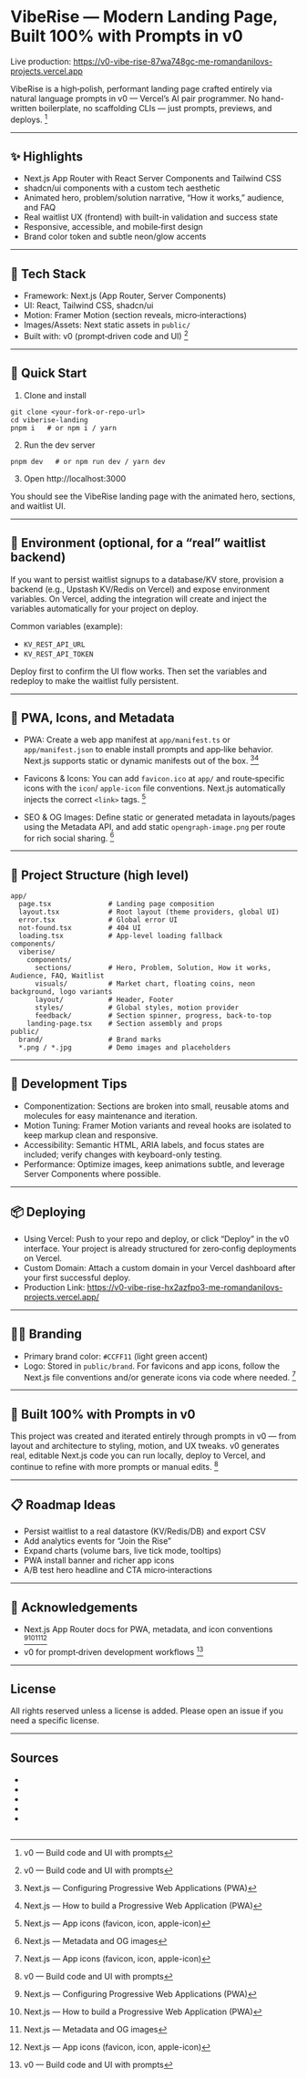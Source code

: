 # VibeRise — Modern Landing Page, Built 100% with Prompts in v0

Live production: https://v0-vibe-rise-87wa748gc-me-romandanilovs-projects.vercel.app

VibeRise is a high‑polish, performant landing page crafted entirely via natural language prompts in v0 — Vercel’s AI pair programmer. No hand-written boilerplate, no scaffolding CLIs — just prompts, previews, and deploys. [^4]

---

## ✨ Highlights

- Next.js App Router with React Server Components and Tailwind CSS
- shadcn/ui components with a custom tech aesthetic
- Animated hero, problem/solution narrative, “How it works,” audience, and FAQ
- Real waitlist UX (frontend) with built-in validation and success state
- Responsive, accessible, and mobile‑first design
- Brand color token and subtle neon/glow accents

---

## 🧰 Tech Stack

- Framework: Next.js (App Router, Server Components)
- UI: React, Tailwind CSS, shadcn/ui
- Motion: Framer Motion (section reveals, micro‑interactions)
- Images/Assets: Next static assets in `public/`
- Built with: v0 (prompt‑driven code and UI) [^4]

---

## 🚀 Quick Start

1) Clone and install

```
git clone <your-fork-or-repo-url>
cd viberise-landing
pnpm i   # or npm i / yarn
```

2) Run the dev server

```
pnpm dev   # or npm run dev / yarn dev
```

3) Open http://localhost:3000

You should see the VibeRise landing page with the animated hero, sections, and waitlist UI.

---

## 🔐 Environment (optional, for a “real” waitlist backend)

If you want to persist waitlist signups to a database/KV store, provision a backend (e.g., Upstash KV/Redis on Vercel) and expose environment variables. On Vercel, adding the integration will create and inject the variables automatically for your project on deploy.

Common variables (example):
- `KV_REST_API_URL`
- `KV_REST_API_TOKEN`

Deploy first to confirm the UI flow works. Then set the variables and redeploy to make the waitlist fully persistent.

---

## 📱 PWA, Icons, and Metadata

- PWA: Create a web app manifest at `app/manifest.ts` or `app/manifest.json` to enable install prompts and app‑like behavior. Next.js supports static or dynamic manifests out of the box. [^1][^2]

- Favicons & Icons: You can add `favicon.ico` at `app/` and route‑specific icons with the `icon`/ `apple-icon` file conventions. Next.js automatically injects the correct `<link>` tags. [^5]

- SEO & OG Images: Define static or generated metadata in layouts/pages using the Metadata API, and add static `opengraph-image.png` per route for rich social sharing. [^3]

---

## 🧭 Project Structure (high level)

```
app/
  page.tsx              # Landing page composition
  layout.tsx            # Root layout (theme providers, global UI)
  error.tsx             # Global error UI
  not-found.tsx         # 404 UI
  loading.tsx           # App-level loading fallback
components/
  viberise/
    components/
      sections/         # Hero, Problem, Solution, How it works, Audience, FAQ, Waitlist
      visuals/          # Market chart, floating coins, neon background, logo variants
      layout/           # Header, Footer
      styles/           # Global styles, motion provider
      feedback/         # Section spinner, progress, back-to-top
    landing-page.tsx    # Section assembly and props
public/
  brand/                # Brand marks
  *.png / *.jpg         # Demo images and placeholders
```

---

## 🧪 Development Tips

- Componentization: Sections are broken into small, reusable atoms and molecules for easy maintenance and iteration.
- Motion Tuning: Framer Motion variants and reveal hooks are isolated to keep markup clean and responsive.
- Accessibility: Semantic HTML, ARIA labels, and focus states are included; verify changes with keyboard-only testing.
- Performance: Optimize images, keep animations subtle, and leverage Server Components where possible.

---

## 📦 Deploying

- Using Vercel: Push to your repo and deploy, or click “Deploy” in the v0 interface. Your project is already structured for zero‑config deployments on Vercel.
- Custom Domain: Attach a custom domain in your Vercel dashboard after your first successful deploy.
- Production Link: https://v0-vibe-rise-hx2azfpo3-me-romandanilovs-projects.vercel.app/

---

## 🧑‍🎨 Branding

- Primary brand color: `#CCFF11` (light green accent)
- Logo: Stored in `public/brand`. For favicons and app icons, follow the Next.js file conventions and/or generate icons via code where needed. [^5]

---

## 🧠 Built 100% with Prompts in v0

This project was created and iterated entirely through prompts in v0 — from layout and architecture to styling, motion, and UX tweaks. v0 generates real, editable Next.js code you can run locally, deploy to Vercel, and continue to refine with more prompts or manual edits. [^4]

---

## 📋 Roadmap Ideas

- Persist waitlist to a real datastore (KV/Redis/DB) and export CSV
- Add analytics events for “Join the Rise”
- Expand charts (volume bars, live tick mode, tooltips)
- PWA install banner and richer app icons
- A/B test hero headline and CTA micro‑interactions

---

## 🙌 Acknowledgements

- Next.js App Router docs for PWA, metadata, and icon conventions [^1][^2][^3][^5]
- v0 for prompt‑driven development workflows [^4]

---

## License

All rights reserved unless a license is added. Please open an issue if you need a specific license.

---

## Sources

- [^1]: Next.js — Configuring Progressive Web Applications (PWA)
- [^2]: Next.js — How to build a Progressive Web Application (PWA)
- [^3]: Next.js — Metadata and OG images
- [^4]: v0 — Build code and UI with prompts
- [^5]: Next.js — App icons (favicon, icon, apple-icon)
```
